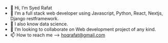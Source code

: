 - 👋 Hi, I’m Syed Rafat
- 👀 I’m a full stack web developer using Javascript, Python, React, Nextjs, Django restframework.
- 🌱 I also know data science.
- 💞️ I’m looking to collaborate on Web development project of any kind.
- 📫 How to reach me --> hoqrafat@gmail.com

<!---
gravedigger0/gravedigger0 is a ✨ special ✨ repository because its `README.md` (this file) appears on your GitHub profile.
You can click the Preview link to take a look at your changes.
--->
